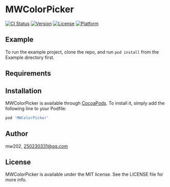 # MWColorPicker

[![CI Status](https://img.shields.io/travis/mw202/MWColorPicker.svg?style=flat)](https://travis-ci.org/mw202/MWColorPicker)
[![Version](https://img.shields.io/cocoapods/v/MWColorPicker.svg?style=flat)](https://cocoapods.org/pods/MWColorPicker)
[![License](https://img.shields.io/cocoapods/l/MWColorPicker.svg?style=flat)](https://cocoapods.org/pods/MWColorPicker)
[![Platform](https://img.shields.io/cocoapods/p/MWColorPicker.svg?style=flat)](https://cocoapods.org/pods/MWColorPicker)

## Example

To run the example project, clone the repo, and run `pod install` from the Example directory first.

## Requirements

## Installation

MWColorPicker is available through [CocoaPods](https://cocoapods.org). To install
it, simply add the following line to your Podfile:

```ruby
pod 'MWColorPicker'
```

## Author

mw202, 250230331@qq.com

## License

MWColorPicker is available under the MIT license. See the LICENSE file for more info.
